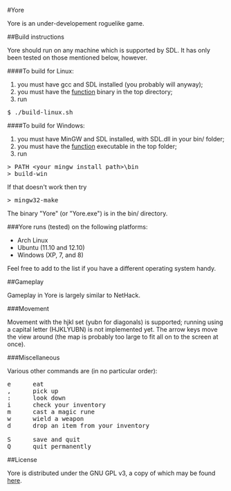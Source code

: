 #Yore

Yore is an under-developement roguelike game.

##Build instructions

Yore should run on any machine which is supported by SDL. It has only been tested on those mentioned below, however.

####To build for Linux:

1.  you must have gcc and SDL installed (you probably will anyway);
2.  you must have the [function](http://github.com/lindenr/function) binary in the top directory;
3.  run
<pre>$ ./build-linux.sh</pre>

####To build for Windows:

1.  you must have MinGW and SDL installed, with SDL.dll in your bin/ folder;
2.  you must have the [function](http://github.com/lindenr/function) executable in the top folder;
3.  run
<pre>&gt; PATH &lt;your mingw install path&gt;\bin
&gt; build-win</pre>
If that doesn't work then try
<pre>&gt; mingw32-make</pre>

The binary "Yore" (or "Yore.exe") is in the bin/ directory.

###Yore runs (tested) on the following platforms:

 *  Arch Linux
 *  Ubuntu (11.10 and 12.10)
 *  Windows (XP, 7, and 8)

Feel free to add to the list if you have a different operating system handy.

##Gameplay

Gameplay in Yore is largely similar to NetHack. 

###Movement

Movement with the hjkl set (yubn for diagonals) is supported; running using a capital letter (HJKLYUBN) is not implemented yet.
The arrow keys move the view around (the map is probably too large to fit all on to the screen at once).

###Miscellaneous

Various other commands are (in no particular order):
<pre>e      eat
,      pick up
:      look down
i      check your inventory
m      cast a magic rune
w      wield a weapon
d      drop an item from your inventory

S      save and quit
Q      quit permanently</pre>

##License

Yore is distributed under the GNU GPL v3, a copy of which may be found [here](http://www.gnu.org/licenses/gpl.html).

